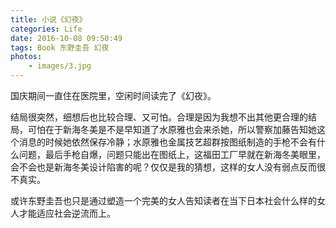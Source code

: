 ```yaml
---
title: 小说《幻夜》
categories: Life
date: 2016-10-08 09:50:49
tags: Book 东野圭吾 幻夜
photos:
    - images/3.jpg
---
```


国庆期间一直住在医院里，空闲时间读完了《幻夜》。

结局很突然，细想后也比较合理、又可怕。合理是因为我想不出其他更合理的结局，可怕在于新海冬美是不是早知道了水原雅也会来杀她，所以警察加藤告知她这个消息的时候她依然保存冷静；水原雅也金属技艺超群按图纸制造的手枪不会有什么问题，最后手枪自爆，问题只能出在图纸上，这福田工厂早就在新海冬美眼里，会不会也是新海冬美设计陷害的呢？仅仅是我的猜想，这样的女人没有弱点反而很不真实。

或许东野圭吾也只是通过塑造一个完美的女人告知读者在当下日本社会什么样的女人才能适应社会逆流而上。